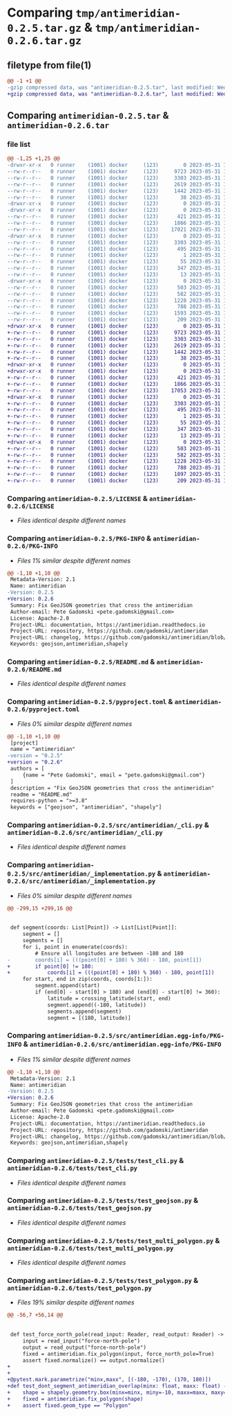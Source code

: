 # Comparing `tmp/antimeridian-0.2.5.tar.gz` & `tmp/antimeridian-0.2.6.tar.gz`

## filetype from file(1)

```diff
@@ -1 +1 @@
-gzip compressed data, was "antimeridian-0.2.5.tar", last modified: Wed May 31 14:26:59 2023, max compression
+gzip compressed data, was "antimeridian-0.2.6.tar", last modified: Wed May 31 18:12:09 2023, max compression
```

## Comparing `antimeridian-0.2.5.tar` & `antimeridian-0.2.6.tar`

### file list

```diff
@@ -1,25 +1,25 @@
-drwxr-xr-x   0 runner    (1001) docker     (123)        0 2023-05-31 14:26:59.697650 antimeridian-0.2.5/
--rw-r--r--   0 runner    (1001) docker     (123)     9723 2023-05-31 14:26:49.000000 antimeridian-0.2.5/LICENSE
--rw-r--r--   0 runner    (1001) docker     (123)     3303 2023-05-31 14:26:59.697650 antimeridian-0.2.5/PKG-INFO
--rw-r--r--   0 runner    (1001) docker     (123)     2619 2023-05-31 14:26:49.000000 antimeridian-0.2.5/README.md
--rw-r--r--   0 runner    (1001) docker     (123)     1442 2023-05-31 14:26:49.000000 antimeridian-0.2.5/pyproject.toml
--rw-r--r--   0 runner    (1001) docker     (123)       38 2023-05-31 14:26:59.697650 antimeridian-0.2.5/setup.cfg
-drwxr-xr-x   0 runner    (1001) docker     (123)        0 2023-05-31 14:26:59.693650 antimeridian-0.2.5/src/
-drwxr-xr-x   0 runner    (1001) docker     (123)        0 2023-05-31 14:26:59.693650 antimeridian-0.2.5/src/antimeridian/
--rw-r--r--   0 runner    (1001) docker     (123)      421 2023-05-31 14:26:49.000000 antimeridian-0.2.5/src/antimeridian/__init__.py
--rw-r--r--   0 runner    (1001) docker     (123)     1866 2023-05-31 14:26:49.000000 antimeridian-0.2.5/src/antimeridian/_cli.py
--rw-r--r--   0 runner    (1001) docker     (123)    17021 2023-05-31 14:26:49.000000 antimeridian-0.2.5/src/antimeridian/_implementation.py
-drwxr-xr-x   0 runner    (1001) docker     (123)        0 2023-05-31 14:26:59.693650 antimeridian-0.2.5/src/antimeridian.egg-info/
--rw-r--r--   0 runner    (1001) docker     (123)     3303 2023-05-31 14:26:59.000000 antimeridian-0.2.5/src/antimeridian.egg-info/PKG-INFO
--rw-r--r--   0 runner    (1001) docker     (123)      495 2023-05-31 14:26:59.000000 antimeridian-0.2.5/src/antimeridian.egg-info/SOURCES.txt
--rw-r--r--   0 runner    (1001) docker     (123)        1 2023-05-31 14:26:59.000000 antimeridian-0.2.5/src/antimeridian.egg-info/dependency_links.txt
--rw-r--r--   0 runner    (1001) docker     (123)       55 2023-05-31 14:26:59.000000 antimeridian-0.2.5/src/antimeridian.egg-info/entry_points.txt
--rw-r--r--   0 runner    (1001) docker     (123)      347 2023-05-31 14:26:59.000000 antimeridian-0.2.5/src/antimeridian.egg-info/requires.txt
--rw-r--r--   0 runner    (1001) docker     (123)       13 2023-05-31 14:26:59.000000 antimeridian-0.2.5/src/antimeridian.egg-info/top_level.txt
-drwxr-xr-x   0 runner    (1001) docker     (123)        0 2023-05-31 14:26:59.697650 antimeridian-0.2.5/tests/
--rw-r--r--   0 runner    (1001) docker     (123)      503 2023-05-31 14:26:49.000000 antimeridian-0.2.5/tests/test_bbox.py
--rw-r--r--   0 runner    (1001) docker     (123)      582 2023-05-31 14:26:49.000000 antimeridian-0.2.5/tests/test_cli.py
--rw-r--r--   0 runner    (1001) docker     (123)     1228 2023-05-31 14:26:49.000000 antimeridian-0.2.5/tests/test_geojson.py
--rw-r--r--   0 runner    (1001) docker     (123)      788 2023-05-31 14:26:49.000000 antimeridian-0.2.5/tests/test_multi_polygon.py
--rw-r--r--   0 runner    (1001) docker     (123)     1593 2023-05-31 14:26:49.000000 antimeridian-0.2.5/tests/test_polygon.py
--rw-r--r--   0 runner    (1001) docker     (123)      209 2023-05-31 14:26:49.000000 antimeridian-0.2.5/tests/test_segment.py
+drwxr-xr-x   0 runner    (1001) docker     (123)        0 2023-05-31 18:12:09.593973 antimeridian-0.2.6/
+-rw-r--r--   0 runner    (1001) docker     (123)     9723 2023-05-31 18:12:01.000000 antimeridian-0.2.6/LICENSE
+-rw-r--r--   0 runner    (1001) docker     (123)     3303 2023-05-31 18:12:09.593973 antimeridian-0.2.6/PKG-INFO
+-rw-r--r--   0 runner    (1001) docker     (123)     2619 2023-05-31 18:12:01.000000 antimeridian-0.2.6/README.md
+-rw-r--r--   0 runner    (1001) docker     (123)     1442 2023-05-31 18:12:01.000000 antimeridian-0.2.6/pyproject.toml
+-rw-r--r--   0 runner    (1001) docker     (123)       38 2023-05-31 18:12:09.593973 antimeridian-0.2.6/setup.cfg
+drwxr-xr-x   0 runner    (1001) docker     (123)        0 2023-05-31 18:12:09.593973 antimeridian-0.2.6/src/
+drwxr-xr-x   0 runner    (1001) docker     (123)        0 2023-05-31 18:12:09.593973 antimeridian-0.2.6/src/antimeridian/
+-rw-r--r--   0 runner    (1001) docker     (123)      421 2023-05-31 18:12:01.000000 antimeridian-0.2.6/src/antimeridian/__init__.py
+-rw-r--r--   0 runner    (1001) docker     (123)     1866 2023-05-31 18:12:01.000000 antimeridian-0.2.6/src/antimeridian/_cli.py
+-rw-r--r--   0 runner    (1001) docker     (123)    17053 2023-05-31 18:12:01.000000 antimeridian-0.2.6/src/antimeridian/_implementation.py
+drwxr-xr-x   0 runner    (1001) docker     (123)        0 2023-05-31 18:12:09.593973 antimeridian-0.2.6/src/antimeridian.egg-info/
+-rw-r--r--   0 runner    (1001) docker     (123)     3303 2023-05-31 18:12:09.000000 antimeridian-0.2.6/src/antimeridian.egg-info/PKG-INFO
+-rw-r--r--   0 runner    (1001) docker     (123)      495 2023-05-31 18:12:09.000000 antimeridian-0.2.6/src/antimeridian.egg-info/SOURCES.txt
+-rw-r--r--   0 runner    (1001) docker     (123)        1 2023-05-31 18:12:09.000000 antimeridian-0.2.6/src/antimeridian.egg-info/dependency_links.txt
+-rw-r--r--   0 runner    (1001) docker     (123)       55 2023-05-31 18:12:09.000000 antimeridian-0.2.6/src/antimeridian.egg-info/entry_points.txt
+-rw-r--r--   0 runner    (1001) docker     (123)      347 2023-05-31 18:12:09.000000 antimeridian-0.2.6/src/antimeridian.egg-info/requires.txt
+-rw-r--r--   0 runner    (1001) docker     (123)       13 2023-05-31 18:12:09.000000 antimeridian-0.2.6/src/antimeridian.egg-info/top_level.txt
+drwxr-xr-x   0 runner    (1001) docker     (123)        0 2023-05-31 18:12:09.593973 antimeridian-0.2.6/tests/
+-rw-r--r--   0 runner    (1001) docker     (123)      503 2023-05-31 18:12:01.000000 antimeridian-0.2.6/tests/test_bbox.py
+-rw-r--r--   0 runner    (1001) docker     (123)      582 2023-05-31 18:12:01.000000 antimeridian-0.2.6/tests/test_cli.py
+-rw-r--r--   0 runner    (1001) docker     (123)     1228 2023-05-31 18:12:01.000000 antimeridian-0.2.6/tests/test_geojson.py
+-rw-r--r--   0 runner    (1001) docker     (123)      788 2023-05-31 18:12:01.000000 antimeridian-0.2.6/tests/test_multi_polygon.py
+-rw-r--r--   0 runner    (1001) docker     (123)     1897 2023-05-31 18:12:01.000000 antimeridian-0.2.6/tests/test_polygon.py
+-rw-r--r--   0 runner    (1001) docker     (123)      209 2023-05-31 18:12:01.000000 antimeridian-0.2.6/tests/test_segment.py
```

### Comparing `antimeridian-0.2.5/LICENSE` & `antimeridian-0.2.6/LICENSE`

 * *Files identical despite different names*

### Comparing `antimeridian-0.2.5/PKG-INFO` & `antimeridian-0.2.6/PKG-INFO`

 * *Files 1% similar despite different names*

```diff
@@ -1,10 +1,10 @@
 Metadata-Version: 2.1
 Name: antimeridian
-Version: 0.2.5
+Version: 0.2.6
 Summary: Fix GeoJSON geometries that cross the antimeridian
 Author-email: Pete Gadomski <pete.gadomski@gmail.com>
 License: Apache-2.0
 Project-URL: documentation, https://antimeridian.readthedocs.io
 Project-URL: repository, https://github.com/gadomski/antimeridan
 Project-URL: changelog, https://github.com/gadomski/antimeridian/blob/main/CHANGELOG.md
 Keywords: geojson,antimeridian,shapely
```

### Comparing `antimeridian-0.2.5/README.md` & `antimeridian-0.2.6/README.md`

 * *Files identical despite different names*

### Comparing `antimeridian-0.2.5/pyproject.toml` & `antimeridian-0.2.6/pyproject.toml`

 * *Files 0% similar despite different names*

```diff
@@ -1,10 +1,10 @@
 [project]
 name = "antimeridian"
-version = "0.2.5"
+version = "0.2.6"
 authors = [
     {name = "Pete Gadomski", email = "pete.gadomski@gmail.com"}
 ]
 description = "Fix GeoJSON geometries that cross the antimeridian"
 readme = "README.md"
 requires-python = ">=3.8"
 keywords = ["geojson", "antimeridian", "shapely"]
```

### Comparing `antimeridian-0.2.5/src/antimeridian/_cli.py` & `antimeridian-0.2.6/src/antimeridian/_cli.py`

 * *Files identical despite different names*

### Comparing `antimeridian-0.2.5/src/antimeridian/_implementation.py` & `antimeridian-0.2.6/src/antimeridian/_implementation.py`

 * *Files 0% similar despite different names*

```diff
@@ -299,15 +299,16 @@
 
 
 def segment(coords: List[Point]) -> List[List[Point]]:
     segment = []
     segments = []
     for i, point in enumerate(coords):
         # Ensure all longitudes are between -180 and 180
-        coords[i] = (((point[0] + 180) % 360) - 180, point[1])
+        if point[0] != 180:
+            coords[i] = (((point[0] + 180) % 360) - 180, point[1])
     for start, end in zip(coords, coords[1:]):
         segment.append(start)
         if (end[0] - start[0] > 180) and (end[0] - start[0] != 360):  # left
             latitude = crossing_latitude(start, end)
             segment.append((-180, latitude))
             segments.append(segment)
             segment = [(180, latitude)]
```

### Comparing `antimeridian-0.2.5/src/antimeridian.egg-info/PKG-INFO` & `antimeridian-0.2.6/src/antimeridian.egg-info/PKG-INFO`

 * *Files 1% similar despite different names*

```diff
@@ -1,10 +1,10 @@
 Metadata-Version: 2.1
 Name: antimeridian
-Version: 0.2.5
+Version: 0.2.6
 Summary: Fix GeoJSON geometries that cross the antimeridian
 Author-email: Pete Gadomski <pete.gadomski@gmail.com>
 License: Apache-2.0
 Project-URL: documentation, https://antimeridian.readthedocs.io
 Project-URL: repository, https://github.com/gadomski/antimeridan
 Project-URL: changelog, https://github.com/gadomski/antimeridian/blob/main/CHANGELOG.md
 Keywords: geojson,antimeridian,shapely
```

### Comparing `antimeridian-0.2.5/tests/test_cli.py` & `antimeridian-0.2.6/tests/test_cli.py`

 * *Files identical despite different names*

### Comparing `antimeridian-0.2.5/tests/test_geojson.py` & `antimeridian-0.2.6/tests/test_geojson.py`

 * *Files identical despite different names*

### Comparing `antimeridian-0.2.5/tests/test_multi_polygon.py` & `antimeridian-0.2.6/tests/test_multi_polygon.py`

 * *Files identical despite different names*

### Comparing `antimeridian-0.2.5/tests/test_polygon.py` & `antimeridian-0.2.6/tests/test_polygon.py`

 * *Files 19% similar despite different names*

```diff
@@ -56,7 +56,14 @@
 
 
 def test_force_north_pole(read_input: Reader, read_output: Reader) -> None:
     input = read_input("force-north-pole")
     output = read_output("force-north-pole")
     fixed = antimeridian.fix_polygon(input, force_north_pole=True)
     assert fixed.normalize() == output.normalize()
+
+
+@pytest.mark.parametrize("minx,maxx", [(-180, -170), (170, 180)])
+def test_dont_segment_antimeridian_overlap(minx: float, maxx: float) -> None:
+    shape = shapely.geometry.box(minx=minx, miny=-10, maxx=maxx, maxy=10)
+    fixed = antimeridian.fix_polygon(shape)
+    assert fixed.geom_type == "Polygon"
```

